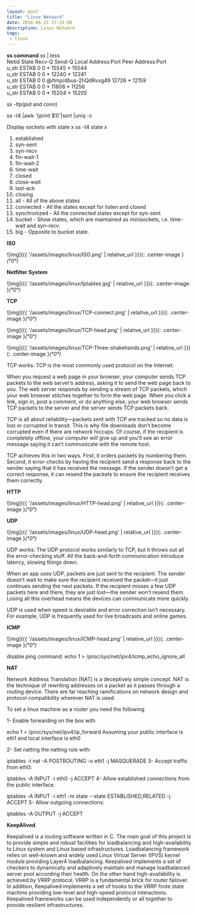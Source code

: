 ```yaml
---
layout: post
title: "Linux Network"
date: 2016-06-21 17:25:06
description: Linux Network
tags: 
 - linux
---
```


**ss command**
ss | less  
Netid  State      Recv-Q Send-Q   Local Address:Port       Peer Address:Port   
u_str  ESTAB      0      0                    * 15545                 * 15544  
u_str  ESTAB      0      0                    * 12240                 * 12241  
u_str  ESTAB      0      0      @/tmp/dbus-2hQdRvvg49 12726                 * 12159  
u_str  ESTAB      0      0                    * 11808                 * 11256  
u_str  ESTAB      0      0                    * 15204                 * 15205 

ss -ltp(pid and conn)

ss -t4 |awk '{print $1}'|sort |uniq -c

Display sockets with state x 
ss -t4 state x  
1. established
2. syn-sent
3. syn-recv
4. fin-wait-1
5. fin-wait-2
6. time-wait
7. closed
8. close-wait
9. last-ack
10. closing
11. all - All of the above states
12. connected - All the states except for listen and closed
13. synchronized - All the connected states except for syn-sent
14. bucket - Show states, which are maintained as minisockets, i.e. time-wait and syn-recv.
15. big - Opposite to bucket state.

**ISO**

![img]({{ '/assets/images/linux/ISO.png' | relative_url }}){: .center-image }*(°0°)*


**Netfilter System**

![img]({{ '/assets/images/linux/Iptables.jpg' | relative_url }}){: .center-image }*(°0°)*

**TCP**

![img]({{ '/assets/images/linux/TCP-connect.png' | relative_url }}){: .center-image }*(°0°)*

![img]({{ '/assets/images/linux/TCP-head.png' | relative_url }}){: .center-image }*(°0°)*

![img]({{ '/assets/images/linux/TCP-Three-shakehands.png' | relative_url }}){: .center-image }*(°0°)*

TCP works:
TCP is the most commonly used protocol on the Internet.

When you request a web page in your browser, your computer sends TCP packets to the web server’s address, asking it to send the web page back to you. The web server responds by sending a stream of TCP packets, which your web browser stitches together to form the web page. When you click a link, sign in, post a comment, or do anything else, your web browser sends TCP packets to the server and the server sends TCP packets back.

TCP is all about reliability—packets sent with TCP are tracked so no data is lost or corrupted in transit. This is why file downloads don’t become corrupted even if there are network hiccups. Of course, if the recipient is completely offline, your computer will give up and you’ll see an error message saying it can’t communicate with the remote host.

TCP achieves this in two ways. First, it orders packets by numbering them. Second, it error-checks by having the recipient send a response back to the sender saying that it has received the message. If the sender doesn’t get a correct response, it can resend the packets to ensure the recipient receives them correctly.

**HTTP**

![img]({{ '/assets/images/linux/HTTP-head.png' | relative_url }}){: .center-image }*(°0°)*

**UDP**

![img]({{ '/assets/images/linux/UDP-head.png' | relative_url }}){: .center-image }*(°0°)*

UDP works: The UDP protocol works similarly to TCP, but it throws out all the error-checking stuff. All the back-and-forth communication introduce latency, slowing things down.

When an app uses UDP, packets are just sent to the recipient. The sender doesn’t wait to make sure the recipient received the packet—it just continues sending the next packets. If the recipient misses a few UDP packets here and there, they are just lost—the sender won’t resend them. Losing all this overhead means the devices can communicate more quickly.

UDP is used when speed is desirable and error correction isn’t necessary. For example, UDP is frequently used for live broadcasts and online games.

**ICMP**

![img]({{ '/assets/images/linux/ICMP-head.png' | relative_url }}){: .center-image }*(°0°)*

disable ping command: echo 1 > /proc/sys/net/ipv4/icmp_echo_ignore_all

**NAT**

Network Address Translation (NAT) is a deceptively simple concept. NAT is the technique of rewriting addresses on a packet as it passes through a routing device. There are far reaching ramifications on network design and protocol compatibility wherever NAT is used.

To set a linux machine as a router you need the following

1- Enable forwarding on the box with

echo 1 > /proc/sys/net/ipv4/ip_forward
Assuming your public interface is eth1 and local interface is eth0

2- Set natting the natting rule with:

iptables -t nat -A POSTROUTING -o eth1 -j MASQUERADE
3- Accept traffic from eth0:

iptables -A INPUT -i eth0 -j ACCEPT
4- Allow established connections from the public interface.

iptables -A INPUT -i eth1 -m state --state ESTABLISHED,RELATED -j ACCEPT
5- Allow outgoing connections:

iptables -A OUTPUT -j ACCEPT

**KeepAlived**

Keepalived is a routing software written in C. The main goal of this project is to provide simple and robust facilities for loadbalancing and high-availability to Linux system and Linux based infrastructures. Loadbalancing framework relies on well-known and widely used Linux Virtual Server (IPVS) kernel module providing Layer4 loadbalancing. Keepalived implements a set of checkers to dynamically and adaptively maintain and manage loadbalanced server pool according their health. On the other hand high-availability is achieved by VRRP protocol. VRRP is a fundamental brick for router failover. In addition, Keepalived implements a set of hooks to the VRRP finite state machine providing low-level and high-speed protocol interactions. Keepalived frameworks can be used independently or all together to provide resilient infrastructures.




